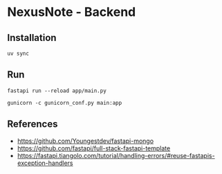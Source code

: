 # NexusNote - Backend

## Installation

```
uv sync
```

## Run

```
fastapi run --reload app/main.py
```

```
gunicorn -c gunicorn_conf.py main:app
```

## References

- https://github.com/Youngestdev/fastapi-mongo
- https://github.com/fastapi/full-stack-fastapi-template
- https://fastapi.tiangolo.com/tutorial/handling-errors/#reuse-fastapis-exception-handlers
